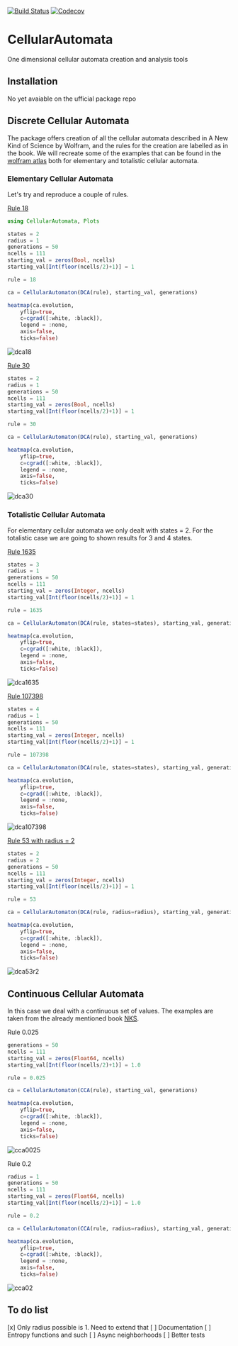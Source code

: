 [![Build Status](https://github.com/MartinuzziFrancesco/CellularAutomata.jl/workflows/CI/badge.svg)](https://github.com/MartinuzziFrancesco/CellularAutomata.jl/actions?query=workflow%3ACI)
[![Codecov](https://codecov.io/gh/MartinuzziFrancesco/CellularAutomata.jl/coverage.svg?branch=master)](https://codecov.io/gh/MartinuzziFrancesco/CellularAutomata.jl?branch=master)

# CellularAutomata
One dimensional cellular automata creation and analysis tools

## Installation
No yet avaiable on the ufficial package repo

## Discrete Cellular Automata
The package offers creation of all the cellular automata described in A New Kind of Science by Wolfram, and the rules for the creation are labelled as in the book.
We will recreate some of the examples that can be found in the [wolfram atlas](http://atlas.wolfram.com/TOC/TOC_200.html) both for elementary and totalistic cellular automata.

### Elementary Cellular Automata

Let's try and reproduce a couple of rules.

[Rule 18](http://atlas.wolfram.com/01/01/18/)

```julia
using CellularAutomata, Plots

states = 2
radius = 1
generations = 50
ncells = 111
starting_val = zeros(Bool, ncells)
starting_val[Int(floor(ncells/2)+1)] = 1

rule = 18

ca = CellularAutomaton(DCA(rule), starting_val, generations)

heatmap(ca.evolution, 
    yflip=true, 
    c=cgrad([:white, :black]),
    legend = :none,
    axis=false,
    ticks=false)
```
![dca18](https://user-images.githubusercontent.com/10376688/75625854-4a816b00-5bc2-11ea-8337-9132553cd38b.png)

[Rule 30](http://atlas.wolfram.com/01/01/30/)

```julia
states = 2
radius = 1
generations = 50
ncells = 111
starting_val = zeros(Bool, ncells)
starting_val[Int(floor(ncells/2)+1)] = 1

rule = 30

ca = CellularAutomaton(DCA(rule), starting_val, generations)

heatmap(ca.evolution, 
    yflip=true, 
    c=cgrad([:white, :black]),
    legend = :none,
    axis=false,
    ticks=false)
```
![dca30](https://user-images.githubusercontent.com/10376688/75625882-874d6200-5bc2-11ea-904a-e6658aab8403.png)

### Totalistic Cellular Automata

For elementary cellular automata we only dealt with states = 2. For the totalistic case we are going to shown results for 3 and 4 states.

[Rule 1635](http://atlas.wolfram.com/01/02/1635/)

```julia
states = 3
radius = 1
generations = 50
ncells = 111
starting_val = zeros(Integer, ncells)
starting_val[Int(floor(ncells/2)+1)] = 1

rule = 1635

ca = CellularAutomaton(DCA(rule, states=states), starting_val, generations)

heatmap(ca.evolution, 
    yflip=true, 
    c=cgrad([:white, :black]),
    legend = :none,
    axis=false,
    ticks=false)
```
![dca1635](https://user-images.githubusercontent.com/10376688/75628258-7eb35680-5bd7-11ea-81c5-b95b25f1369d.png)

[Rule 107398](http://atlas.wolfram.com/01/03/107398/)

```julia
states = 4
radius = 1
generations = 50
ncells = 111
starting_val = zeros(Integer, ncells)
starting_val[Int(floor(ncells/2)+1)] = 1

rule = 107398

ca = CellularAutomaton(DCA(rule, states=states), starting_val, generations)

heatmap(ca.evolution, 
    yflip=true, 
    c=cgrad([:white, :black]),
    legend = :none,
    axis=false,
    ticks=false)
```

![dca107398](https://user-images.githubusercontent.com/10376688/75628292-cd60f080-5bd7-11ea-93c7-66277b0b6bd6.png)

[Rule 53 with radius = 2](http://atlas.wolfram.com/01/06/Rules/53/index.html#01_06_9_53)

```julia
states = 2
radius = 2
generations = 50
ncells = 111
starting_val = zeros(Integer, ncells)
starting_val[Int(floor(ncells/2)+1)] = 1

rule = 53

ca = CellularAutomaton(DCA(rule, radius=radius), starting_val, generations)

heatmap(ca.evolution, 
    yflip=true, 
    c=cgrad([:white, :black]),
    legend = :none,
    axis=false,
    ticks=false)
```

![dca53r2](https://user-images.githubusercontent.com/10376688/136658595-0c860395-9a0d-4df2-ac4d-2ed85bd2927c.png)

## Continuous Cellular Automata

In this case we deal with a continuous set of values. The examples are taken from the already mentioned book [NKS](https://www.wolframscience.com/nks/p159--continuous-cellular-automata/).

Rule 0.025

```julia
generations = 50
ncells = 111
starting_val = zeros(Float64, ncells)
starting_val[Int(floor(ncells/2)+1)] = 1.0

rule = 0.025

ca = CellularAutomaton(CCA(rule), starting_val, generations)

heatmap(ca.evolution, 
    yflip=true, 
    c=cgrad([:white, :black]),
    legend = :none,
    axis=false,
    ticks=false)
```

![cca0025](https://user-images.githubusercontent.com/10376688/75628344-5f68f900-5bd8-11ea-8941-892c14036f37.png)


Rule 0.2

```julia
radius = 1
generations = 50
ncells = 111
starting_val = zeros(Float64, ncells)
starting_val[Int(floor(ncells/2)+1)] = 1.0

rule = 0.2

ca = CellularAutomaton(CCA(rule, radius=radius), starting_val, generations) #CCA(rule, radius=1) is default

heatmap(ca.evolution, 
    yflip=true, 
    c=cgrad([:white, :black]),
    legend = :none,
    axis=false,
    ticks=false)
```

![cca02](https://user-images.githubusercontent.com/10376688/75628407-ed44e400-5bd8-11ea-95c4-d7a5a569923c.png)

## To do list
[x] Only radius possible is 1. Need to extend that
[ ] Documentation
[ ] Entropy functions and such
[ ] Async neighborhoods
[ ] Better tests

